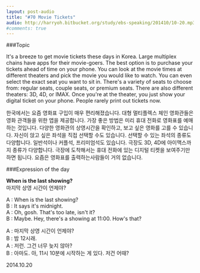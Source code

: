 ```yaml
---
layout: post-audio
title: "#70 Movie Tickets"
audio: http://harryoh.bitbucket.org/study/ebs-speaking/201410/10-20.mp3
#comments: true
---
```


###Topic

It's a breeze to get movie tickets these days in Korea. Large multiplex chains have apps for their movie-goers. The best option is to purchase your tickets ahead of time on your phone. You can look at the movie times at different theaters and pick the movie you would like to watch. You can even select the exact seat you want to sit in. There's a variety of seats to choose from: regular seats, couple seats, or premium seats. There are also different theaters: 3D, 4D, or IMAX. Once you're at the theater, you just show your digital ticket on your phone. People rarely print out tickets now.

한국에서는 요즘 영화표 구입이 매우 편리해졌습니다. 대형 멀티플렉스 체인 영화관들은 영화 관객들을 위한 앱을 제공합니다. 가장 좋은 방법은 미리 휴대 전화로 영화표를 예매하는 것입니다. 다양한 영화관의 상영시간을 확인하고, 보고 싶은 영화를 고를 수 있습니다. 자신이 앉고 싶은 좌석을 직접 선택할 수도 있습니다. 선택할 수 있는 좌석의 종류도 다양합니다. 일반석이나 커플석, 프리미엄석도 있습니다. 극장도  3D, 4D에 아이맥스까지 종류가 다양합니다. 극장에 도착해서는 휴대 전화에 있는 디지털 티켓을 보여주기만 하면 됩니다. 요즘은 영화표를 출력하는사람들이 거의 없습니다.

###Expression‍ of the day

**When is the last showing?**  
마지막 상영 시간이 언제야?

A : When is the last showing?  
B : It says it's midnight.  
A : Oh, gosh. That's too late, isn't it?  
B : Maybe. Hey, there's a showing at 11:00. How's that?  

A : 마지막 상영 시간이 언제야?  
B : 밤 12시래.  
A : 저런. 그건 너무 늦지 않아?  
B : 아마도. 아, 11시 10분에 시작하는 게 있다. 저건 어때?  

2014.10.20